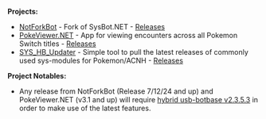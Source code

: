 **Projects:**
- [NotForkBot](https://github.com/zyro670/NotForkBot.NET) - Fork of SysBot.NET - [Releases](https://dev.azure.com/zyrocodez/Project%20Zyro/_build?definitionId=2)
- [PokeViewer.NET](https://github.com/zyro670/PokeViewer.NET) - App for viewing encounters across all Pokemon Switch titles - [Releases](https://github.com/zyro670/PokeViewer.NET/releases)
- [SYS_HB_Updater](https://github.com/zyro670/SYS_HB_Updater) - Simple tool to pull the latest releases of commonly used sys-modules for Pokemon/ACNH - [Releases](https://github.com/zyro670/SYS_HB_Updater/releases)



**Project Notables:**
- Any release from NotForkBot (Release 7/12/24 and up) and PokeViewer.NET (v3.1 and up) will require [hybrid usb-botbase v2.3.5.3](https://github.com/zyro670/usb-botbase/releases/tag/2.3.5.3) in order to make use of the latest features.
